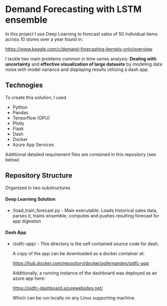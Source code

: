 # Demand Forecasting with LSTM ensemble

In this project I use Deep Learning to forecast sales of 50 individual items across 10 stores over a year found in:

 <https://www.kaggle.com/c/demand-forecasting-kernels-only/overview>

I tackle two main problems common in time series analysis: **Dealing with uncertainty** and **effective visualization of large datasets** by modeling data noise with model variance and displaying results utilizing a dash app.

## Technogies
To create this solution, I used
* Python
* Pandas
* Tensorflow (GPU)
* Plotly
* Flask
* Dash
* Docker
* Azure App Services

Additional detailed requirement files are contained in this repository (see below)

## Repository Structure

Organized in two substructures
#### Deep Learning Solution
* /load_train_forecast.py - Main executable. Loads historical sales data, parses it, trains ensemble, computes and pushes resulting forecast for app digestion

#### Dash App
* /sidfc-app/ - This directory is the self contained source code for dash.

  A copy of the app can be downloaded as a docker container at:

  <https://hub.docker.com/repository/docker/agfernandes/sidfc-app>

  Additionally, a running instance of the dashboard was deployed as an azure app here:

  <https://sidfc-dashboard.azurewebsites.net/>

  Which can be run locally on any Linux supporting machine.

